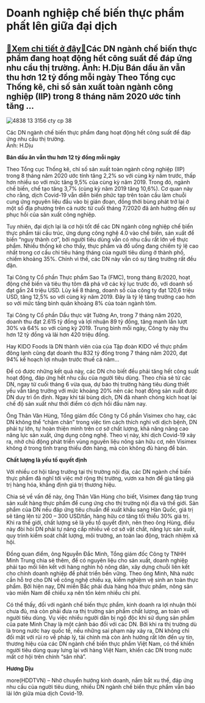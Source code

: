 Doanh nghiệp chế biến thực phẩm phất lên giữa đại dịch
======================================================

[:gift:Xem chi tiết ở đây:gift:](https://hddtvn.com/doanh-nghiep-che-bien-thuc-pham-phat-len-giua-dai-dich/)Các DN ngành chế biến thực phẩm đang hoạt động hết công suất để đáp ứng nhu cầu thị trường. Ảnh: H.Dịu Bán dầu ăn vẫn thu hơn 12 tỷ đồng mỗi ngày Theo Tổng cục Thống kê, chỉ số sản xuất toàn ngành công nghiệp (IIP) trong 8 tháng năm 2020 ước tính tăng …
-------------------------------------------------------------------------------------------------------------------------------------------------------------------------------------------------------------------------------------------------------------





![4838 13 3156 cty cp 38](https://hddtvn.com/wp-content/uploads/2021/01/4838_13-_3156_cty_CP_38.jpg "undefined")


Các DN ngành chế biến thực phẩm đang hoạt động hết công suất để đáp ứng nhu cầu thị trường.  
 Ảnh: H.Dịu



**Bán dầu ăn vẫn thu hơn 12 tỷ đồng mỗi ngày**


Theo Tổng cục Thống kê, chỉ số sản xuất toàn ngành công nghiệp (IIP) trong 8 tháng năm 2020 ước tính tăng 2,2% so với cùng kỳ năm trước, thấp hơn nhiều so với mức tăng 9,5% của cùng kỳ năm 2019. Trong đó, ngành chế biến, chế tạo tăng 3,7% (cùng kỳ năm 2019 tăng 10,6%). Cơ quan này cho rằng, dịch Covid-19 vẫn diễn biến phức tạp trên toàn cầu làm chuỗi cung ứng nguyên liệu đầu vào bị gián đoạn, đồng thời bùng phát trở lại ở một số địa phương trên cả nước từ cuối tháng 7/2020 đã ảnh hưởng đến sự phục hồi của sản xuất công nghiệp.


Tuy nhiên, đại dịch lại là cơ hội tốt để các DN ngành công nghiệp chế biến thực phẩm tái cấu trúc, ứng dụng công nghệ 4.0 vào chế biến, sản xuất để biến “nguy thành cơ”, bởi người tiêu dùng vẫn có nhu cầu rất lớn về thực phẩm. Nhiều thống kê cho thấy, thực phẩm và đồ uống đang chiếm tỷ lệ cao nhất trong cơ cấu chi tiêu háng tháng của người tiêu dùng ở thành phố, chiếm khoảng 35%. Chính vì thế, các DN này vẫn có sự tăng trưởng rất đều đặn.


Tại Công ty Cổ phần Thực phẩm Sao Ta (FMC), trong tháng 8/2020, hoạt động chế biến và tiêu thụ tôm đã phá vỡ các kỷ lục trước đó, với doanh số đạt gần 24 triệu USD. Lũy kế 8 tháng, doanh số của công ty đạt 120,6 triệu USD, tăng 12,5% so với cùng kỳ năm 2019. Đây là tỷ lệ tăng trưởng cao hơn so với mức tăng bình quân khoảng 8% của toàn ngành tôm.


Tại Công ty Cổ phần Dầu thực vật Tường An, trong 7 tháng năm 2020, doanh thu đạt 2.615 tỷ đồng và lợi nhuận 89 tỷ đồng, tăng mạnh lần lượt 30% và 64% so với cùng kỳ 2019. Trung bình mỗi ngày, Công ty này thu hơn 12 tỷ đồng và lãi hơn 420 triệu đồng.


Hay KIDO Foods là DN thành viên của của Tập đoàn KIDO về thực phẩm đông lạnh cũng đạt doanh thu 832 tỷ đồng trong 7 tháng năm 2020, đạt 94% kế hoạch lợi nhuận trước thuế cả năm…


Để có được những kết quả này, các DN cho biết đều phải tăng hết công suất hoạt động, đáp ứng hết nhu cầu của người tiêu dùng. Theo chia sẻ từ các DN, ngay từ cuối tháng 6 vừa qua, dự báo thị trường hàng tiêu dùng thiết yếu vẫn tăng trưởng với mức khoảng 20% nên các hoạt động sản xuất được DN duy trì ổn định. Ngay khi tái bùng dịch, DN đã nhanh chóng kích hoạt lại chế độ sản xuất như thời điểm có dịch hồi đầu năm nay.


Ông Thân Văn Hùng, Tổng giám đốc Công ty Cổ phần Visimex cho hay, các DN không thể “chậm chân” trong việc tìm cách thích nghi với dịch bệnh, DN phải tự lớn, tự hoàn thiện mình trên cơ sở chất lượng, khả năng nâng cao năng lực sản xuất, ứng dụng công nghệ. Theo vị này, khi dịch Covid-19 xảy ra, nhờ chủ động phát triển vùng nguyên liệu nông sản hữu cơ, nên Visimex không ở trong tình trạng thiếu đơn hàng, mà còn không đủ hàng để bán.


**Chất lượng là yếu tố quyết định**


Với nhiều cơ hội tăng trưởng tại thị trường nội địa, các DN ngành chế biến thực phẩm đã nghĩ tới việc mở rộng thị trường, vươn xa hơn để gia tăng giá trị hàng hóa, khẳng định giá trị thương hiệu.


Chia sẻ về vấn đề này, ông Thân Văn Hùng cho biết, Visimex đang tập trung sản xuất hàng thực phẩm để cung ứng cho thị trường nội địa và thế giới. Sản phẩm của DN nếu đáp ứng tiêu chuẩn để xuất khẩu sang Hàn Quốc, giá trị sẽ tăng lên từ 200 – 300 USD/tấn, hàng hữu cơ tăng tối thiểu 30% giá trị. Khi ra thế giới, chất lượng sẽ là yếu tố quyết định, nên theo ông Hùng, điều này đòi hỏi DN phải tự nâng cấp nhiều về cơ sở vật chất, năng lực sản xuất, quy trình kiểm soát chất lượng, môi trường, an toàn lao động, trách nhiệm xã hội.


Đồng quan điểm, ông Nguyễn Đắc Minh, Tổng giám đốc Công ty TNHH Minh Trung chia sẻ thêm, để có nguyên liệu cho sản xuất, doanh nghiệp phải tạo mối liên kết với hàng nghìn hộ nông dân, xây dựng chuỗi liên kết cho chính doanh nghiệp để phát triển bền vững. Theo ông Minh, Nhà nước cần hỗ trợ cho DN về công nghệ chiếu xạ, kiểm nghiệm vệ sinh an toàn thực phẩm. Bởi hiện nay, DN miền Bắc phải đưa hàng hóa thực phẩm, nông sản vào miền Nam để chiếu xạ nên tốn kém nhiều chi phí.


Có thể thấy, đối với ngành chế biến thực phẩm, kinh doanh ra lợi nhuận thôi chưa đủ, mà còn phải đưa ra thị trường sản phẩm chất lượng, an toàn với người tiêu dùng. Vụ việc nhiều người dân bị ngộ độc khi sử dụng sản phẩm của pate Minh Chay là một cảnh báo đối với các DN. Bởi khi ra thị trường dù là trong nước hay quốc tế, nếu những sai phạm này xảy ra, DN không chỉ đối mặt với rủi ro về pháp lý, tài chính mà còn ảnh hưởng rất lớn đến uy tín, thương hiệu của các DN ngành chế biến thực phẩm Việt Nam, có thể khiến người tiêu dùng quay lưng lại với hàng Việt Nam, khiến các DN trong nước mất cơ hội trên chính “sân nhà”.




**Hương Dịu**



more(HDDTVN) – Nhờ chuyển hướng kinh doanh, nắm bắt xu thế, đáp ứng nhu cầu của người tiêu dùng, nhiều DN ngành chế biến thực phẩm vẫn báo lãi lớn giữa mùa dịch Covid-19.

